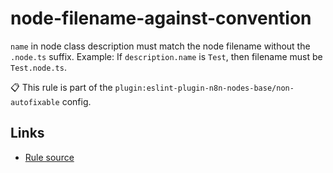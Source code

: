 [//]: # "File generated from a template. Do not edit this file directly."

# node-filename-against-convention

`name` in node class description must match the node filename without the `.node.ts` suffix. Example: If `description.name` is `Test`, then filename must be `Test.node.ts`.

📋 This rule is part of the `plugin:eslint-plugin-n8n-nodes-base/non-autofixable` config.

## Links

- [Rule source](../../lib/rules/node-filename-against-convention.ts)
